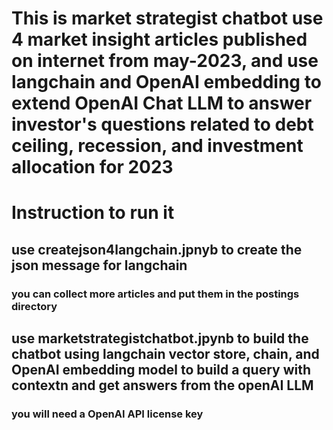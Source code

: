 # This is market strategist chatbot use 4 market insight articles published on internet from may-2023, and use langchain and OpenAI embedding to extend OpenAI Chat LLM to answer investor's questions related to debt ceiling, recession, and investment allocation for 2023
# Instruction to run it
## use createjson4langchain.jpnyb to create the json message for langchain
### you can collect more articles and put them in the postings directory
## use marketstrategistchatbot.jpynb to build the chatbot using langchain vector store, chain, and OpenAI embedding model to build a query with contextn and get answers from the openAI LLM
### you will need a OpenAI API license key 
